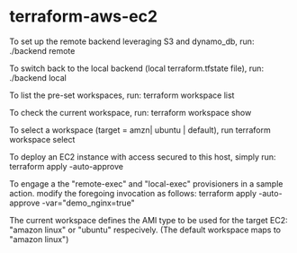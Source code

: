 # terraform-aws-ec2

To set up the remote backend leveraging S3 and dynamo_db, run:
        ./backend remote

To switch back to the local backend (local terraform.tfstate file), run:
        ./backend local

To list the pre-set workspaces, run:
        terraform workspace list

To check the current workspace, run:
        terraform workspace show

To select a <target> workspace (target = amzn| ubuntu | default), run
        terraform workspace select <target>

To deploy an EC2 instance with access secured to this host, simply run:
        terraform apply -auto-approve

To engage a the "remote-exec" and "local-exec" provisioners in a sample action.
modify the foregoing invocation as follows:
        terraform apply -auto-approve -var="demo_nginx=true"

The current workspace defines the AMI type to be used for the target EC2:
    "amazon linux" or "ubuntu" respecively.
(The default workspace maps to "amazon linux")



